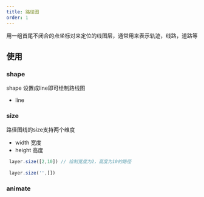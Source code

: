 ```yaml
---
title: 路径图
order: 1
---
```

用一组首尾不闭合的点坐标对来定位的线图层，通常用来表示轨迹，线路，道路等

## 使用

### shape
shape 设置成line即可绘制路线图
- line 

### size
路径图线的size支持两个维度

- width 宽度
- height 高度

```javascript
 layer.size([2,10]) // 绘制宽度为2，高度为10的路径
 
 layer.size('',[])
```
### animate


